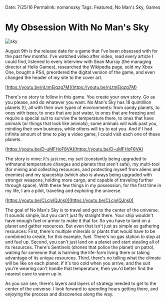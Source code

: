 Date: 7/25/16
Permalink: nomanssky
Tags: Featured, No Man's Sky, Games

# My Obsession With No Man's Sky

![sky](https://dl.dropbox.com/s/ljwsl4au2yy5n59/Image%205.jpg?dl=0)

August 9th is the release date for a game that I've been obsessed with for the past few months. I've watched video after video, read every article I could find, listened to every interview with Sean Murray (the managing director at Hello Games), researched the Wikipedia page, sold my Xbox One, bought a PS4, preordered the digital version of the game, and even changed the header of my site to the cover art.

[https://youtu.be/nLtmEjqzg7M](https://youtu.be/nLtmEjqzg7M)

There's no story to follow in this game. You create your own story. Go as you please, and do whatever you want. No Man's Sky has 18 quintillion planets (!), all with their own types of environments: from sandy planets, to ones with trees, to ones that are just water, to ones that are freezing and require a special suit to survive the temperature there, to ones that have animals (or things that look like animals), some animals will walk past you, minding their own business, while others will try to eat you. And if I had infinite amount of time to play a video game, I could visit each one of these planets.

[https://youtu.be/D-uMFHoF8VA](https://youtu.be/D-uMFHoF8VA)

The story is mine: it's just me, my suit (constantly being upgraded to withstand temperature changes and planets that aren't safe), my multi-tool (for mining and collecting resources, and protecting myself from aliens and enemies) and my spaceship (which also is always being upgraded with stronger weapons, holding more cargo, and capable of traveling further through space). With these few things in my possession, for the first time in my life, I am a pilot, traveling and exploring the universe.

[https://youtu.be/CLcjvIQJns0](https://youtu.be/CLcjvIQJns0)

The goal of No Man's Sky is to travel and get to the center of the universe. It sounds simple, but you can't just fly straight there. Your ship wouldn't have enough fuel or armor to make it that far. So you have to land on a planet and gather resources. But even that isn't just as simple as gathering resources: First, there's multiple minerals or plants that would have to be combined to create, for this example, fuel. There's no gas station to stop at and fuel up. Second, you can't just land on a planet and start stealing all of its resources. There's Sentinels (drones that police the planet) on patrol, waiting for someone that is harming the life-form living there or taking advantage of its unique resources. Third, there's no telling what the climate will be like on each planet. If it's too cold when you arrive, and the suit you're wearing can't handle that temperature, then you'd better find the nearest cave to warm up in.

As you can see, there's layers and layers of strategy needed to get to the center of the universe. I look forward to spending hours getting there, and enjoying the process and discoveries along the way.
